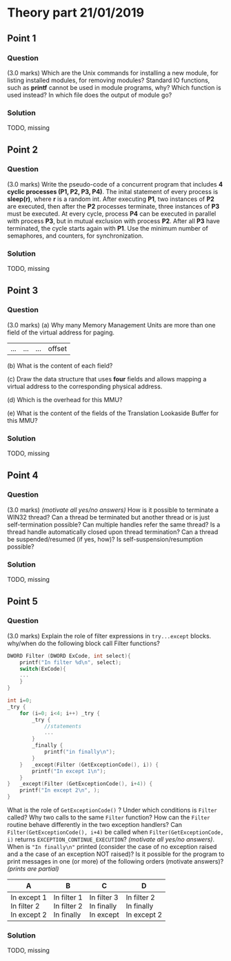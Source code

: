 # Theory part 21/01/2019

## Point 1

### Question

(3.0 marks) Which are the Unix commands for installing a new module, for listing installed modules, for removing modules? Standard IO functions, such as **printf** cannot be used in module programs, why? Which function is used instead? In which file does the output of module go?


### Solution

TODO, missing

## Point 2

### Question

(3.0 marks) Write the pseudo-code of a concurrent program that includes **4 cyclic processes (P1, P2, P3, P4)**. The inital statement of every process is **sleep(r)**, where **r** is a random int. After executing **P1**, two instances of **P2** are executed, then after the **P2** processes terminate, three instances of **P3** must be executed. At every cycle, process **P4** can be executed in parallel with process **P3**, but in mutual exclusion with process **P2**. After all **P3** have terminated, the cycle starts again with **P1**. Use the minimum number of semaphores, and counters, for synchronization.


### Solution

TODO, missing

## Point 3

### Question

(3.0 marks)
(a) Why many Memory Management Units are more than one field of the virtual address for paging.


|  |  |  |  | 
| -- | -- | -- | -- |
|  ... | ...  | ... | offset  |

(b) What is the content of each field?

(c) Draw the data structure that uses **four** fields and allows mapping a virtual address to the corresponding physical address.

(d) Which is the overhead for this MMU?

(e) What is the content of the fields of the Translation Lookaside Buffer for this MMU?

### Solution

TODO, missing


## Point 4

### Question

(3.0 marks) *(motivate all yes/no answers)*
How is it possible to terminate a WIN32 thread?
Can a thread be terminated but another thread or is just self-termination possible?
Can multiple handles refer the same thread?
Is a thread handle automatically closed upon thread termination?
Can a thread be suspended/resumed (if yes, how)? Is self-suspension/resumption possible?



### Solution

TODO, missing


## Point 5

### Question

(3.0 marks) Explain the role of filter expressions in `try...except` blocks. why/when do the following block call Filter functions?

```c
DWORD Filter (DWORD ExCode, int select){
	printf("In filter %d\n", select);
	switch(ExCode){
	...
	}
}

int i=0;
_try {
	for (i=0; i<4; i++) _try {
		_try {
			//statements
			...
		}
		_finally {
			printf("in finally\n");
		}
	}	_except(Filter (GetExceptionCode(), i)) {
		printf("In except 1\n");
	}
}	_except(Filter (GetExceptionCode(), i+4)) {
	printf("In except 2\n", );
}
```

What is the role of `GetExceptionCode()` ? Under which conditions is `Filter` called?
Why two calls to the same `Filter` function? How can the `Filter` routine behave differently in the two exception handlers? Can `Filter(GetExceptionCode(), i+4)` be called when `Filter(GetExceptionCode, i)` returns `EXCEPTION_CONTINUE_EXECUTION`? *(motivate all yes/no answers)*.
When is `"In finally\n"` printed (consider the case of no exception raised and a the case of an exception NOT raised)?
Is it possible for the program to print messages in one (or more) of the following orders (motivate answers)? *(prints are partial)*

| A |  B |  C  | D |
| ------------ | ------------ | ------------ | ------------ |
| In except 1<br/> In filter 2<br/> In except 2 |  In filter 1 <br/> In filter 2 <br/> In finally | In filter 3 <br/> In finally <br/> In except | In filter 2 <br/> In finally <br/> In except 2 |

### Solution

TODO, missing
